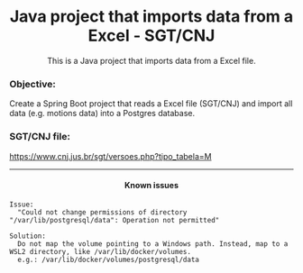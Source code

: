 <h1 align="center">Java project that imports data from a Excel - SGT/CNJ</h1>
<p align="center">This is a Java project that imports data from a Excel file.</p>

### Objective:
<p>Create a Spring Boot project that reads a Excel file (SGT/CNJ) and import all data (e.g. motions data) into a Postgres database.</p>

### SGT/CNJ file:
https://www.cnj.jus.br/sgt/versoes.php?tipo_tabela=M

<hr>
<h4 align="center">Known issues</h4>

```
Issue: 
  "Could not change permissions of directory "/var/lib/postgresql/data": Operation not permitted"
  
Solution:
  Do not map the volume pointing to a Windows path. Instead, map to a WSL2 directory, like /var/lib/docker/volumes.
  e.g.: /var/lib/docker/volumes/postgresql/data
```
